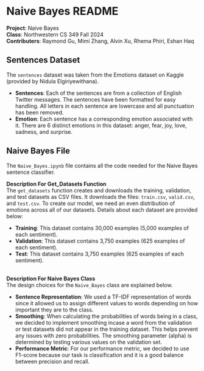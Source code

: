 # Naive Bayes README
 **Project**: Naive Bayes<br>
 **Class**: Northwestern CS 349 Fall 2024<br>
 **Contributers**: Raymond Gu, Mimi Zhang, Alvin Xu, Rhema Phiri, Eshan Haq

## Sentences Dataset
The `sentences` dataset was taken from the Emotions dataset on Kaggle (provided by Nidula Elgiriyewithana).
- **Sentences**: Each of the sentences are from a collection of English Twitter messages. The sentences
                 have been formatted for easy handling. All letters in each sentence are lowercase
                 and all punctuation has been removed.
- **Emotion**: Each sentence has a corresponding emotion associated with it. There are 6 distinct emotions
               in this dataset: anger, fear, joy, love, sadness, and surprise.

## Naive Bayes File
The `Naive_Bayes.ipynb` file contains all the code needed for the Naive Bayes sentence classifier.<br>

**Description For Get_Datasets Function**<br>
The `get_datasets` function creates and downloads the training, validation, and test datasets as CSV files.
It downloads the files: `train.csv`, `valid.csv`, and `test.csv`. To create our model, we need an even
distribution of emotions across all of our datasets. Details about each dataset are provided below:
- **Training**: This dataset contains 30,000 examples (5,000 examples of each sentiment).<br>
- **Validation**: This dataset contains 3,750 examples (625 examples of each sentiment).<br>
- **Test**: This dataset contains 3,750 examples (625 examples of each sentiment).<br><br>

**Description For Naive Bayes Class**<br>
The design choices for the `Naive_Bayes` class are explained below.<br>
- **Sentence Representation**: We used a TF-IDF representation of words since it allowed us to assign
                               different values to words depending on how important they are to the class.<br>
- **Smoothing**: When calculating the probabilities of words being in a class, we decided to implement
                 smoothing incase a word from the validation or test datasets did not appear in the
                 training dataset. This helps prevent any issues with zero probabilities. The smoothing
                 parameter (alpha) is determined by testing various values on the validation set.<br>
- **Performance Metric**: For our performance metric, we decided to use F1-score because our task is
                          classification and it is a good balance between precision and recall.<br>